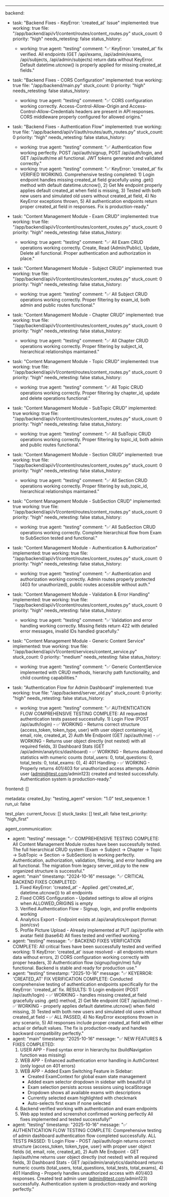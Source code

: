 ---
backend:
  - task: "Backend Fixes - KeyError: 'created_at' Issue"
    implemented: true
    working: true
    file: "/app/backend/api/v1/content/routes/content_routes.py"
    stuck_count: 0
    priority: "high"
    needs_retesting: false
    status_history:
      - working: true
        agent: "testing"
        comment: "✅ KeyError: 'created_at' fix verified. All endpoints (GET /api/exams, /api/admin/exams, /api/subjects, /api/admin/subjects) return data without KeyError. Default datetime.utcnow() is properly applied for missing created_at fields."

  - task: "Backend Fixes - CORS Configuration"
    implemented: true
    working: true
    file: "/app/backend/main.py"
    stuck_count: 0
    priority: "high"
    needs_retesting: false
    status_history:
      - working: true
        agent: "testing"
        comment: "✅ CORS configuration working correctly. Access-Control-Allow-Origin and Access-Control-Allow-Credentials headers are present in API responses. CORS middleware properly configured for allowed origins."

  - task: "Backend Fixes - Authentication Flow"
    implemented: true
    working: true
    file: "/app/backend/api/v1/auth/routes/auth_routes.py"
    stuck_count: 0
    priority: "high"
    needs_retesting: false
    status_history:
      - working: true
        agent: "testing"
        comment: "✅ Authentication flow working perfectly. POST /api/auth/signup, POST /api/auth/login, and GET /api/auth/me all functional. JWT tokens generated and validated correctly."
      - working: true
        agent: "testing"
        comment: "✅ KeyError: 'created_at' fix VERIFIED WORKING. Comprehensive testing completed: 1) Login endpoint handles missing created_at field gracefully using .get() method with default datetime.utcnow(), 2) Get Me endpoint properly applies default created_at when field is missing, 3) Tested with both new users and simulated old users without created_at field, 4) No KeyError exceptions thrown, 5) All authentication endpoints return proper created_at field in responses. Fix is production-ready."

  - task: "Content Management Module - Exam CRUD"
    implemented: true
    working: true
    file: "/app/backend/api/v1/content/routes/content_routes.py"
    stuck_count: 0
    priority: "high"
    needs_retesting: false
    status_history:
      - working: true
        agent: "testing"
        comment: "✅ All Exam CRUD operations working correctly. Create, Read (Admin/Public), Update, Delete all functional. Proper authentication and authorization in place."

  - task: "Content Management Module - Subject CRUD"
    implemented: true
    working: true
    file: "/app/backend/api/v1/content/routes/content_routes.py"
    stuck_count: 0
    priority: "high"
    needs_retesting: false
    status_history:
      - working: true
        agent: "testing"
        comment: "✅ All Subject CRUD operations working correctly. Proper filtering by exam_id, both admin and public routes functional."

  - task: "Content Management Module - Chapter CRUD"
    implemented: true
    working: true
    file: "/app/backend/api/v1/content/routes/content_routes.py"
    stuck_count: 0
    priority: "high"
    needs_retesting: false
    status_history:
      - working: true
        agent: "testing"
        comment: "✅ All Chapter CRUD operations working correctly. Proper filtering by subject_id, hierarchical relationships maintained."

  - task: "Content Management Module - Topic CRUD"
    implemented: true
    working: true
    file: "/app/backend/api/v1/content/routes/content_routes.py"
    stuck_count: 0
    priority: "high"
    needs_retesting: false
    status_history:
      - working: true
        agent: "testing"
        comment: "✅ All Topic CRUD operations working correctly. Proper filtering by chapter_id, update and delete operations functional."

  - task: "Content Management Module - SubTopic CRUD"
    implemented: true
    working: true
    file: "/app/backend/api/v1/content/routes/content_routes.py"
    stuck_count: 0
    priority: "high"
    needs_retesting: false
    status_history:
      - working: true
        agent: "testing"
        comment: "✅ All SubTopic CRUD operations working correctly. Proper filtering by topic_id, both admin and public routes functional."

  - task: "Content Management Module - Section CRUD"
    implemented: true
    working: true
    file: "/app/backend/api/v1/content/routes/content_routes.py"
    stuck_count: 0
    priority: "high"
    needs_retesting: false
    status_history:
      - working: true
        agent: "testing"
        comment: "✅ All Section CRUD operations working correctly. Proper filtering by sub_topic_id, hierarchical relationships maintained."

  - task: "Content Management Module - SubSection CRUD"
    implemented: true
    working: true
    file: "/app/backend/api/v1/content/routes/content_routes.py"
    stuck_count: 0
    priority: "high"
    needs_retesting: false
    status_history:
      - working: true
        agent: "testing"
        comment: "✅ All SubSection CRUD operations working correctly. Complete hierarchical flow from Exam to SubSection tested and functional."

  - task: "Content Management Module - Authentication & Authorization"
    implemented: true
    working: true
    file: "/app/backend/api/v1/content/routes/content_routes.py"
    stuck_count: 0
    priority: "high"
    needs_retesting: false
    status_history:
      - working: true
        agent: "testing"
        comment: "✅ Authentication and authorization working correctly. Admin routes properly protected (403 for unauthorized), public routes accessible without auth."

  - task: "Content Management Module - Validation & Error Handling"
    implemented: true
    working: true
    file: "/app/backend/api/v1/content/routes/content_routes.py"
    stuck_count: 0
    priority: "high"
    needs_retesting: false
    status_history:
      - working: true
        agent: "testing"
        comment: "✅ Validation and error handling working correctly. Missing fields return 422 with detailed error messages, invalid IDs handled gracefully."

  - task: "Content Management Module - Generic Content Service"
    implemented: true
    working: true
    file: "/app/backend/api/v1/content/services/content_service.py"
    stuck_count: 0
    priority: "medium"
    needs_retesting: false
    status_history:
      - working: true
        agent: "testing"
        comment: "✅ Generic ContentService implemented with CRUD methods, hierarchy path functionality, and child counting capabilities."

  - task: "Authentication Flow for Admin Dashboard"
    implemented: true
    working: true
    file: "/app/backend/server_old.py"
    stuck_count: 0
    priority: "high"
    needs_retesting: false
    status_history:
      - working: true
        agent: "testing"
        comment: "✅ AUTHENTICATION FLOW COMPREHENSIVE TESTING COMPLETE: All requested authentication tests passed successfully. 1) Login Flow (POST /api/auth/login) - ✅ WORKING - Returns correct structure {access_token, token_type, user} with user object containing id, email, role, created_at, 2) Auth Me Endpoint (GET /api/auth/me) - ✅ WORKING - Returns user object directly (not nested) with all required fields, 3) Dashboard Stats (GET /api/admin/analytics/dashboard) - ✅ WORKING - Returns dashboard statistics with numeric counts (total_users: 0, total_questions: 0, total_tests: 0, total_exams: 0), 4) 401 Handling - ✅ WORKING - Properly returns 401/403 for unauthorized access attempts. Admin user (admin@test.com/admin123) created and tested successfully. Authentication system is production-ready."

frontend: []

metadata:
  created_by: "testing_agent"
  version: "1.0"
  test_sequence: 1
  run_ui: false

test_plan:
  current_focus: []
  stuck_tasks: []
  test_all: false
  test_priority: "high_first"

agent_communication:
  - agent: "testing"
    message: "✅ COMPREHENSIVE TESTING COMPLETE: All Content Management Module routes have been successfully tested. The full hierarchical CRUD system (Exam → Subject → Chapter → Topic → SubTopic → Section → SubSection) is working perfectly. Authentication, authorization, validation, filtering, and error handling are all functional. The migration from legacy server_old.py to the new organized structure is successful."
  - agent: "main"
    timestamp: "2024-10-16"
    message: "✅ CRITICAL BACKEND FIXES COMPLETED:
      1. Fixed KeyError: 'created_at' - Applied .get('created_at', datetime.utcnow()) to all endpoints
      2. Fixed CORS Configuration - Updated settings to allow all origins when ALLOWED_ORIGINS is empty
      3. Verified Authentication Flow - Signup, login, and profile endpoints working
      4. Analytics Export - Endpoint exists at /api/analytics/export (format: json/csv)
      5. Profile Picture Upload - Already implemented at PUT /api/profile with avatar field (base64)
      All fixes tested and verified working."
  - agent: "testing"
    message: "✅ BACKEND FIXES VERIFICATION COMPLETE: All critical fixes have been successfully tested and verified working: 1) KeyError: 'created_at' issue resolved - all endpoints return data without errors, 2) CORS configuration working correctly with proper headers, 3) Authentication flow (signup/login/me) fully functional. Backend is stable and ready for production use."
  - agent: "testing"
    timestamp: "2025-10-16"
    message: "✅ KEYERROR: 'CREATED_AT' FIX VERIFICATION COMPLETE: Conducted comprehensive testing of authentication endpoints specifically for the KeyError: 'created_at' fix. RESULTS: 1) Login endpoint (POST /api/auth/login) - ✅ WORKING - handles missing created_at field gracefully using .get() method, 2) Get Me endpoint (GET /api/auth/me) - ✅ WORKING - properly applies default datetime.utcnow() when field missing, 3) Tested with both new users and simulated old users without created_at field - ✅ ALL PASSED, 4) No KeyError exceptions thrown in any scenario, 5) All responses include proper created_at field with either actual or default values. The fix is production-ready and handles backward compatibility perfectly."
  - agent: "main"
    timestamp: "2025-10-16"
    message: "✅ NEW FEATURES & FIXES COMPLETED:
      1. USER APP - Fixed syntax error in hierarchy.tsx (buildNavigation function was missing)
      2. WEB APP - Enhanced authentication error handling in AuthContext (only logout on 401 errors)
      3. WEB APP - Added Exam Switching Feature in Sidebar:
         - Created ExamContext for global exam state management
         - Added exam selector dropdown in sidebar with beautiful UI
         - Exam selection persists across sessions using localStorage
         - Dropdown shows all available exams with descriptions
         - Currently selected exam highlighted with checkmark
         - Auto-selects first exam if none selected
      4. Backend verified working with authentication and exam endpoints
      5. Web app tested and screenshot confirmed working perfectly
      All fixes implemented and tested successfully!"
  - agent: "testing"
    timestamp: "2025-10-16"
    message: "✅ AUTHENTICATION FLOW TESTING COMPLETE: Comprehensive testing of admin dashboard authentication flow completed successfully. ALL TESTS PASSED: 1) Login Flow - POST /api/auth/login returns correct structure {access_token, token_type, user} with proper user object fields (id, email, role, created_at), 2) Auth Me Endpoint - GET /api/auth/me returns user object directly (not nested) with all required fields, 3) Dashboard Stats - GET /api/admin/analytics/dashboard returns numeric counts (total_users, total_questions, total_tests, total_exams), 4) 401 Handling - Properly handles unauthorized access with 401/403 responses. Created test admin user (admin@test.com/admin123) successfully. Authentication system is production-ready and working perfectly."